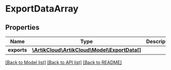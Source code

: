# ExportDataArray

## Properties
Name | Type | Description | Notes
------------ | ------------- | ------------- | -------------
**exports** | [**\ArtikCloud\ArtikCloud\Model\ExportData[]**](ExportData.md) |  | [optional] 

[[Back to Model list]](../README.md#documentation-for-models) [[Back to API list]](../README.md#documentation-for-api-endpoints) [[Back to README]](../README.md)


